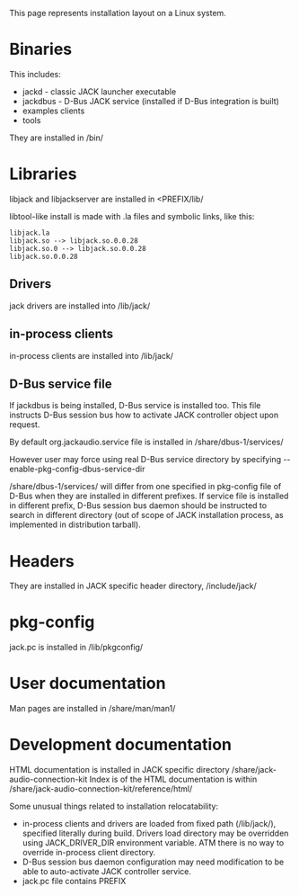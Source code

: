 This page represents installation layout on a Linux system.

# Binaries
This includes:
* jackd - classic JACK launcher executable
* jackdbus - D-Bus JACK service (installed if D-Bus integration is built)
* examples clients
* tools

They are installed in <PREFIX>/bin/

# Libraries
libjack and libjackserver are installed in <PREFIX/lib/

libtool-like install is made with .la files and symbolic links, like this:
	
	libjack.la
	libjack.so --> libjack.so.0.0.28
	libjack.so.0 --> libjack.so.0.0.28
	libjack.so.0.0.28
	
## Drivers
jack drivers are installed into <PREFIX>/lib/jack/
## in-process clients
in-process clients are installed into <PREFIX>/lib/jack/
## D-Bus service file
If jackdbus is being installed, D-Bus service is installed too. This file instructs D-Bus session bus how to activate JACK controller object upon request.

By default org.jackaudio.service file is installed in <PREFIX>/share/dbus-1/services/

However user may force using real D-Bus service directory by specifying --enable-pkg-config-dbus-service-dir

<PREFIX>/share/dbus-1/services/ will differ from one specified in pkg-config file of D-Bus when they are installed in different prefixes. If service file is installed in different prefix, D-Bus session bus daemon should be instructed to search in different directory (out of scope of JACK installation process, as implemented in distribution tarball).

# Headers
They are installed in JACK specific header directory, <PREFIX>/include/jack/
# pkg-config
jack.pc is installed in <PREFIX>/lib/pkgconfig/
# User documentation
Man pages are installed in <PREFIX>/share/man/man1/
# Development documentation
HTML documentation is installed in JACK specific directory <PREFIX>/share/jack-audio-connection-kit
Index is of the HTML documentation is within <PREFIX>/share/jack-audio-connection-kit/reference/html/

Some unusual things related to installation relocatability:
* in-process clients and drivers are loaded from fixed path (<PREFIX>/lib/jack/), specified literally during build. Drivers load directory may be overridden using JACK_DRIVER_DIR environment variable. ATM there is no way to override in-process client directory.
* D-Bus session bus daemon configuration may need modification to be able to auto-activate JACK controller service.
* jack.pc file contains PREFIX
